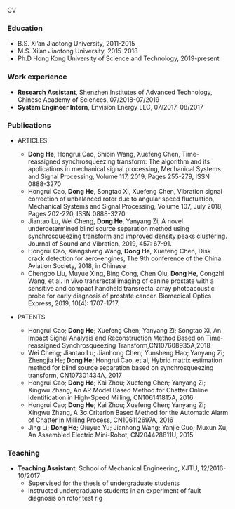 CV
### Education
* B.S. Xi’an Jiaotong University, 2011-2015
* M.S. Xi’an Jiaotong University, 2015-2018
* Ph.D Hong Kong University of Science and Technology, 2019-present

### Work experience
* **Research Assistant**, Shenzhen Institutes of Advanced Technology, Chinese Academy of Sciences, 07/2018-07/2019
* **System Engineer Intern**, Envision Energy LLC, 07/2017-08/2017

### Publications
* ARTICLES
  * **Dong He**, Hongrui Cao, Shibin Wang, Xuefeng Chen, Time-reassigned synchrosqueezing transform: The algorithm and its applications in mechanical signal processing, Mechanical Systems and Signal Processing, Volume 117, 2019, Pages 255-279, ISSN 0888-3270
  * Hongrui Cao, **Dong He**, Songtao Xi, Xuefeng Chen, Vibration signal correction of unbalanced rotor due to angular speed fluctuation, Mechanical Systems and Signal Processing, Volume 107, July 2018, Pages 202-220, ISSN 0888-3270
  * Jiantao Lu, Wei Cheng, **Dong He**, Yanyang Zi, A novel underdetermined blind source separation method using  synchrosqueezing transform and improved density peaks clustering. Journal of Sound and Vibration, 2019, 457: 67-91.
  * Hongrui Cao, Xiangsheng Wang, **Dong He**, Xuefeng Chen, Disk crack detection for aero-engines, The 9th conference of the China Aviation Society, 2018, in Chinese
  * Chengbo Liu, Muyue Xing, Bing Cong, Chen Qiu, **Dong He**, Congzhi Wang, et al. In vivo transrectal imaging of canine prostate with a sensitive and compact handheld transrectal array photoacoustic probe for early diagnosis of prostate cancer. Biomedical Optics Express, 2019, 10(4): 1707-1717.
  
* PATENTS
  * Hongrui Cao; **Dong He**; Xuefeng Chen; Yanyang Zi; Songtao Xi, An Impact Signal Analysis and Reconstruction Method Based on Time-reassigned  Synchrosqueezing Transform,CN107608935A,2018
  * Wei Cheng; Jiantao Lu; Jianhong Chen; Yunsheng Hao; Yanyang Zi; Zhengjia He; **Dong He**; Hongrui Cao, et.al, Hybrid matrix estimation method for blind source separation based on synchrosqueezing transform, CN107301434A, 2017
  * Hongrui Cao; **Dong He**; Kai Zhou; Xuefeng Chen; Yanyang Zi; Xingwu Zhang, An AR Model Based Method for Chatter Online Identification in High-Speed Milling, CN106141815A, 2016
  * Hongrui Cao; **Dong He**; Kai Zhou; Xuefeng Chen; Yanyang Zi; Xingwu Zhang, A 3σ Criterion Based Method for the Automatic Alarm of Chatter in Milling Process, CN106112697A, 2016
  * Jing Li; **Dong He**; Qiuyue Yu; Jianhong Wang; Yanjie Guo; Muxun Xu, An Assembled Electric Mini-Robot, CN204428811U, 2015

### Teaching
* **Teaching Assistant**, School of Mechanical Engineering, XJTU, 12/2016-10/2017
  * Supervised for the thesis of undergraduate students
  * Instructed undergraduate students in an experiment of fault diagnosis on rotor test rig
